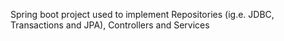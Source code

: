 Spring boot project used to implement Repositories (ig.e. JDBC, Transactions and JPA), Controllers and Services